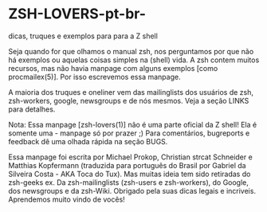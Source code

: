 # ZSH-LOVERS-pt-br-
dicas, truques e exemplos para para a Z shell

Seja quando for que olhamos o manual zsh, nos perguntamos por que não há exemplos ou aquelas coisas simples na (shell) vida. A zsh contem muitos recursos, mas não havia manpage com alguns exemplos [como procmailex(5)]. Por isso escrevemos essa manpage.

A maioria dos truques e oneliner vem das mailinglists dos usuários de zsh, zsh-workers, google, newsgroups e de nós mesmos. Veja a seção LINKS para detalhes.

Nota: Essa manpage [zsh-lovers(1)] não é uma parte oficial da Z shell! Ela é somente uma - manpage só por prazer ;)
Para comentários, bugreports e feedback dê uma olhada rápida na seção BUGS.

Essa manpage foi escrita por Michael Prokop, Christian strcat Schneider e Matthias Kopfermann (traduzida para português do Brasil por Gabriel da Silveira Costa - AKA Toca do Tux). Mas muitas ideia tem sido retiradas do zsh-geeks ex. Da zsh-mailinglists (zsh-users e zsh-workers), do Google, dos newsgroups e da zsh-Wiki.
Obrigado pela suas dicas legais e incriveis. Aprendemos muito vindo de vocês!
